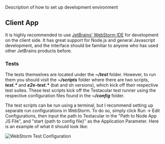Description of how to set up development environment

## Client App
It is highly recommended to use [JetBrains' WebStorm IDE](http://www.jetbrains.com/webstorm/) for development on the client side. It has great support for Node.js and general Javascript development, and the interface should be familiar to anyone who has used other JetBrains products before.

### Tests
The tests themselves are located under the **_~/test_** folder. However, to run them you should visit the **_~/scripts_** folder where there are two scripts, **_test.*_** and **_e2e-test.*_** (bat and sh versions), which kick off their respective test suites. These test scripts kick off the Testacular test runner using the respective configuration files found in the **_~/config_** folder.

The test scripts can be run using a terminal, but I recommend setting up separate run configurations in WebStorm. To do so, simply click Run -> Edit Configurations, then input the path to Testacular in the "Path to Node App JS File", and "start {path to config file}" as the Application Parameter. Here is an example of what it should look like:

![WebStorm Test Configuration](http://i.imgur.com/jAuTZ.png)